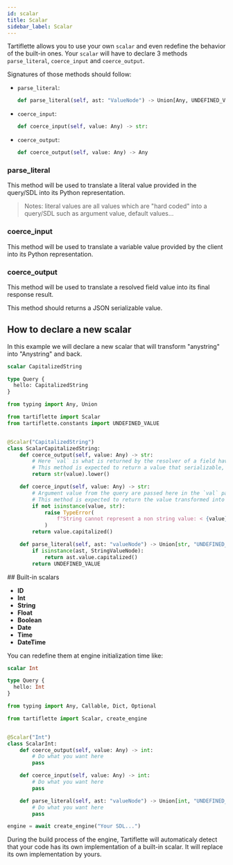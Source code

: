 ```yaml
---
id: scalar
title: Scalar
sidebar_label: Scalar
---
```


Tartiflette allows you to use your own `scalar` and even redefine the behavior of the built-in ones.
Your `scalar` will have to declare 3 methods `parse_literal`, `coerce_input` and `coerce_output`.

Signatures of those methods should follow:
* `parse_literal`:
    ```python
    def parse_literal(self, ast: "ValueNode") -> Union[Any, UNDEFINED_VALUE]:
    ```
* `coerce_input`:
    ```python
    def coerce_input(self, value: Any) -> str:
    ```
* `coerce_output`:
    ```python
    def coerce_output(self, value: Any) -> Any
    ```

### parse_literal

This method will be used to translate a literal value provided in the query/SDL into its Python representation.

> Notes: literal values are all values which are "hard coded" into a query/SDL such as argument value, default values...

### coerce_input

This method will be used to translate a variable value provided by the client into its Python representation.

### coerce_output

This method will be used to translate a resolved field value into its final response result.

This method should returns a JSON serializable value.

## How to declare a new scalar

In this example we will declare a new scalar that will transform "anystring" into "Anystring" and back.

```graphql
scalar CapitalizedString

type Query {
  hello: CapitalizedString
}
```

```python
from typing import Any, Union

from tartiflette import Scalar
from tartiflette.constants import UNDEFINED_VALUE


@Scalar("CapitalizedString")
class ScalarCapitalizedString:
    def coerce_output(self, value: Any) -> str:
        # Here `val` is what is returned by the resolver of a field having for type this scalar.
        # This method is expected to return a value that serializable, that will be returned to the caller.
        return str(value).lower()

    def coerce_input(self, value: Any) -> str:
        # Argument value from the query are passed here in the `val` parameter.
        # This method is expected to return the value transformed into something usable by your code
        if not isinstance(value, str):
            raise TypeError(
                f"String cannot represent a non string value: < {value} >"
            )
        return value.capitalized()

    def parse_literal(self, ast: "valueNode") -> Union[str, "UNDEFINED_VALUE"]:
        if isinstance(ast, StringValueNode):
            return ast.value.capitalized()
        return UNDEFINED_VALUE
```

## Built-in scalars

- **ID**
- **Int**
- **String**
- **Float**
- **Boolean**
- **Date**
- **Time**
- **DateTime**

You can redefine them at engine initialization time like:

```graphql
scalar Int

type Query {
  hello: Int
}
```

```python
from typing import Any, Callable, Dict, Optional

from tartiflette import Scalar, create_engine


@Scalar("Int")
class ScalarInt:
    def coerce_output(self, value: Any) -> int:
        # Do what you want here
        pass

    def coerce_input(self, value: Any) -> int:
        # Do what you want here
        pass

    def parse_literal(self, ast: "valueNode") -> Union[int, "UNDEFINED_VALUE"]:
        # Do what you want here
        pass

engine = await create_engine("Your SDL...")
```

During the build process of the engine, Tartiflette will automaticaly detect that your code has its own implementation of a built-in scalar. It will replace its own implementation by yours.
